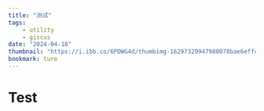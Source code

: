 ```yaml
---
title: "测试"
tags:
    - utility
    - giscus
date: "2024-04-18"
thumbnail: "https://i.ibb.co/6PDWG4d/thumbimg-16297329947980078bae6effc117fd650ec212b8.jpg"
bookmark: ture
---
```


# Test

